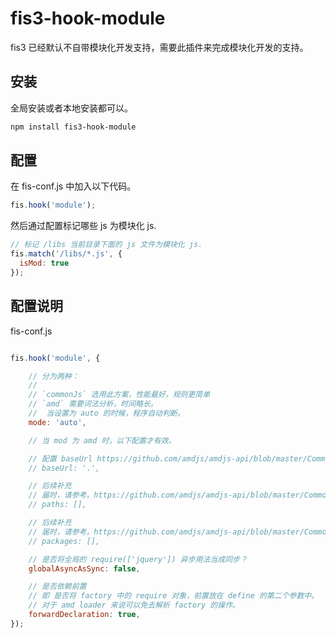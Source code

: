 # fis3-hook-module

fis3 已经默认不自带模块化开发支持，需要此插件来完成模块化开发的支持。

## 安装

全局安装或者本地安装都可以。

```bash
npm install fis3-hook-module
```

## 配置

在 fis-conf.js 中加入以下代码。

```javascript
fis.hook('module');
```

然后通过配置标记哪些 js 为模块化 js.

```javascript
// 标记 /libs 当前目录下面的 js 文件为模块化 js.
fis.match('/libs/*.js', {
  isMod: true
});
```

## 配置说明

fis-conf.js

```javascript

fis.hook('module', {

    // 分为两种：
    //
    // `commonJs` 选用此方案，性能最好，规则更简单
    // `amd` 需要词法分析，时间略长。
    //  当设置为 auto 的时候，程序自动判断。
    mode: 'auto',

    // 当 mod 为 amd 时，以下配置才有效。

    // 配置 baseUrl https://github.com/amdjs/amdjs-api/blob/master/CommonConfig.md#baseurl-
    // baseUrl: '.',

    // 后续补充
    // 届时，请参考。https://github.com/amdjs/amdjs-api/blob/master/CommonConfig.md#paths-
    // paths: [],

    // 后续补充
    // 届时，请参考。https://github.com/amdjs/amdjs-api/blob/master/CommonConfig.md#packages-
    // packages: [],

    // 是否将全局的 require(['jquery']) 异步用法当成同步？
    globalAsyncAsSync: false,

    // 是否依赖前置
    // 即 是否将 factory 中的 require 对象，前置放在 define 的第二个参数中。
    // 对于 amd loader 来说可以免去解析 factory 的操作。
    forwardDeclaration: true,
});

```
